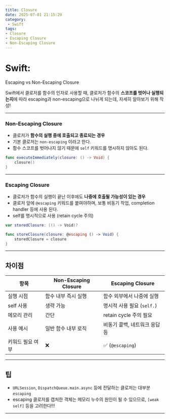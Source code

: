 ```yaml
---
title: Closure
date: 2025-07-01 21:15:29
category:
 - Swift
tags: 
- Closure
- Escaping Closure
- Non-Escaping Closure
---
```


# Swift:
Escaping vs Non-Escaping Closure

Swift에서 클로저를 함수의 인자로 사용할 때, 클로저가 함수의 **스코프를 벗어나 실행되는지**에 따라 escaping과 non-escaping으로 나뉘게 되는데, 자세히 알아보기 위해 작성!

---
### Non-Escaping Closure
- 클로저가 **함수의 실행 중에 호출되고 종료되는 경우**
- 기본 클로저는 `non-escaping` 이라고 한다.
- 함수 스코프를 벗어나지 않기 때문에 `self` 키워드를 명시하지 않아도 된다.
```swift
func executeImmediately(closure: () -> Void) {
    closure()
}
```

---

### Escaping Closure
- 클로저가 함수의 실행이 끝난 이후에도 **나중에 호출될 가능성이 있는 경우**
- 클로저 앞에 `@escaping` 키워드를 붙여야하며, 보통 비동기 작업, completion handler 등에 사용 된다.
- self를 명시적으로 사용 (retain cycle 주의)
```swift
var storedClosure: (() -> Void)?

func storeClosure(closure: @escaping () -> Void) {
    storedClosure = closure
}
```

---

## 차이점
| 항목 | Non-Escaping Closure | Escaping Closure |
|------|----------------------|------------------|
| 실행 시점 | 함수 내부 즉시 실행 | 함수 외부에서 나중에 실행 |
| self 사용 | 생략 가능 | 명시적 사용 필요 (`self.`) |
| 메모리 관리 | 간단 | retain cycle 주의 필요 |
| 사용 예시 | 일반 함수 내부 로직 | 비동기 콜백, 네트워크 응답 등 |
| 키워드 필요 여부 | ❌ | ✅ (`@escaping`) |

---

## 팁

- `URLSession`, `DispatchQueue.main.async` 등에 전달하는 클로저는 대부분 `escaping`
- escaping 클로저를 캡처한 객체는 메모리 누수의 원인이 될 수 있으므로, `[weak self]` 등을 고려한다!!! 

---
